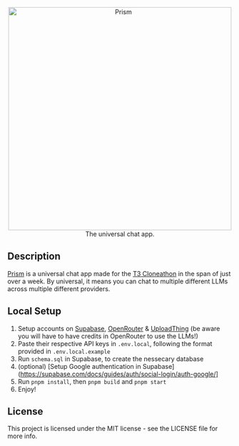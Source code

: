<p align="center">
  <img src="/../assets/icons/prism_accent.png"  alt="Prism" width="500"><br>
  The universal chat app.
</p>

## Description

[Prism](https://prism.djangosummerill.com/) is a universal chat app made for the [T3 Cloneathon](https://cloneathon.t3.chat/) in the span of just over a week. By universal, it means you can chat to multiple different LLMs across multiple different providers.

## Local Setup

1. Setup accounts on [Supabase](https://supabase.com/), [OpenRouter](https://openrouter.com/) & [UploadThing](https://uploadthing.com/) (be aware you will have to have credits in OpenRouter to use the LLMs!)
2. Paste their respective API keys in `.env.local`, following the format provided in `.env.local.example`
3. Run `schema.sql` in Supabase, to create the nessecary database
4. (optional) [Setup Google authentication in Supabase](https://supabase.com/docs/guides/auth/social-login/auth-google/]
4. Run `pnpm install`, then `pnpm build` and `pnpm start`
5. Enjoy!

## License

This project is licensed under the MIT license - see the LICENSE file for more info.

